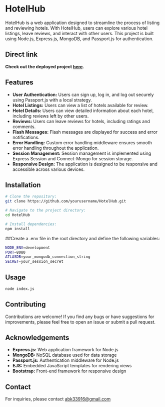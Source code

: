 # HotelHub

HotelHub is a web application designed to streamline the process of listing and reviewing hotels. With HotelHub, users can explore various hotel listings, leave reviews, and interact with other users. This project is built using Node.js, Express.js, MongoDB, and Passport.js for authentication.

## Direct link
**Check out the deployed project [here](https://hotelhub-86n8.onrender.com/listings).**
## Features

- **User Authentication:** Users can sign up, log in, and log out securely using Passport.js with a local strategy.
- **Hotel Listings:** Users can view a list of hotels available for review.
- **Hotel Details:** Users can view detailed information about each hotel, including reviews left by other users.
- **Reviews:** Users can leave reviews for hotels, including ratings and comments.
- **Flash Messages:** Flash messages are displayed for success and error notifications.
- **Error Handling:** Custom error handling middleware ensures smooth error handling throughout the application.
- **Session Management:** Session management is implemented using Express Session and Connect-Mongo for session storage.
- **Responsive Design:** The application is designed to be responsive and accessible across various devices.

## Installation

```sh
# Clone the repository:
git clone https://github.com/yourusername/HotelHub.git

# Navigate to the project directory:
cd HotelHub

# Install dependencies:
npm install
 ```
##Create a .env file in the root directory and define the following variables:
```sh
NODE_ENV=development
PORT=8080
ATLASDB=your_mongodb_connection_string
SECRET=your_session_secret
 ```
## Usage
```sh
node index.js
 ```
## Contributing
Contributions are welcome! If you find any bugs or have suggestions for improvements, please feel free to open an issue or submit a pull request.

## Acknowledgements
- **Express.js:** Web application framework for Node.js
- **MongoDB:** NoSQL database used for data storage
- **Passport.js:** Authentication middleware for Node.js
- **EJS:** Embedded JavaScript templates for rendering views
- **Bootstrap:** Front-end framework for responsive design
## Contact
For inquiries, please contact abk33916@gmail.com

